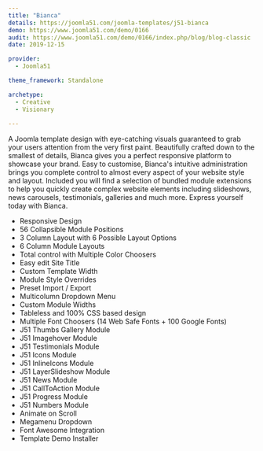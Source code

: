 ```yaml
---
title: "Bianca"
details: https://joomla51.com/joomla-templates/j51-bianca
demo: https://www.joomla51.com/demo/0166
audit: https://www.joomla51.com/demo/0166/index.php/blog/blog-classic
date: 2019-12-15

provider: 
  - Joomla51

theme_framework: Standalone

archetype:
  - Creative
  - Visionary
  
---
```


A Joomla template design with eye-catching visuals guaranteed to grab your users attention from the very first paint. Beautifully crafted down to the smallest of details, Bianca gives you a perfect responsive platform to showcase your brand. Easy to customise, Bianca's intuitive administration brings you complete control to almost every aspect of your website style and layout. Included you will find a selection of bundled module extensions to help you quickly create complex website elements including slideshows, news carousels, testimonials, galleries and much more. Express yourself today with Bianca.

* Responsive Design
* 56 Collapsible Module Positions
* 3 Column Layout with 6 Possible Layout Options
* 6 Column Module Layouts
* Total control with Multiple Color Choosers
* Easy edit Site Title
* Custom Template Width
* Module Style Overrides
* Preset Import / Export
* Multicolumn Dropdown Menu
* Custom Module Widths
* Tableless and 100% CSS based design
* Multiple Font Choosers (14 Web Safe Fonts + 100 Google Fonts)
* J51 Thumbs Gallery Module
* J51 Imagehover Module
* J51 Testimonials Module
* J51 Icons Module
* J51 InlineIcons Module
* J51 LayerSlideshow Module
* J51 News Module
* J51 CallToAction Module
* J51 Progress Module
* J51 Numbers Module
* Animate on Scroll
* Megamenu Dropdown
* Font Awesome Integration
* Template Demo Installer
